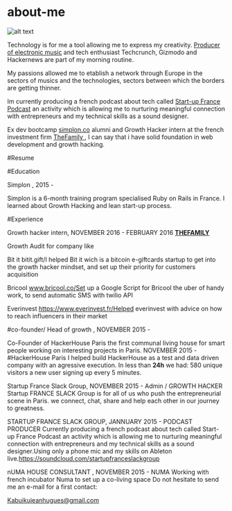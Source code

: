 # about-me
![alt text](http://s29.postimg.org/f0jhwt6fr/12772074_1332351536782377_4305195265850081940_o.jpg "@ NUMA")

Technology is for me a tool allowing me to express my creativity. [Producer of electronic music](https://soundcloud.com/amazinggaijin) and tech enthusiast Techcrunch, Gizmodo and Hackernews are part of my morning routine.

My passions allowed me to etablish a network through Europe in the sectors of musics and the technologies, sectors between which the borders are getting thinner.

Im currently producing a french podcast about tech called [Start-up France Podcast](https://soundcloud.com/startupfranceslackgroup/) an activity which is allowing me to nurturing meaningful connection with entrepreneurs and my technical skills as a sound designer.

Ex dev bootcamp [simplon.co](http://simplon.co/) alumni and Growth Hacker intern at the french investment firm  [TheFamily ](http://www.thefamily.co/) , I can say that i have solid foundation in web development and growth hacking.


#Resume

#Education 

Simplon , 2015 - 

Simplon is a 6-month training program specialised  Ruby on Rails in France. I learned about  Growth Hacking and lean start-up process.

#Experience 

Growth hacker intern, NOVEMBER 2016  - FEBRUARY 2016 [**THEFAMILY**](http://thefamily.co/)

Growth Audit for company  like

Bit it 
  bitit.gift/I helped Bit it wich is a bitcoin e-giftcards  startup to get into the growth hacker mindset, and set up their    priority for customers acquisition


Bricool 
 www.bricool.co/Set up a Google Script for Bricool the uber of handy work, to send automatic SMS with twilio  API

Everinvest 
  https://www.everinvest.fr/Helped everinvest with advice on how to reach influencers in their market


#co-founder/ Head of growth , NOVEMBER 2015 - 

Co-Founder of  HackerHouse Paris the first communal living house for smart people working on interesting projects in Paris.
NOVEMBER 2015 -  #HackerHouse Paris 
I helped build  HackerHouse as a test and data driven company with an  agressive execution.
In less than **24h** we had:
580 unique visitors
a new user signing up every 5 minutes.


Startup France Slack Group, NOVEMBER 2015 - 
Admin / GROWTH HACKER 
Startup FRANCE SLACK Group is for all of us who push the entrepreneurial scene in Paris. we connect, chat, share and help each other in our journey to greatness.

STARTUP FRANCE SLACK GROUP, JANNUARY 2015 - 
PODCAST PRODUCER 
Currently producing a french podcast about tech called Start-up France Podcast an activity which is allowing me to nurturing meaningful connection with entrepreneurs and my technical skills as a sound designer.Using only a phone mic and my skills on Ableton live.https://soundcloud.com/startupfranceslackgroup

nUMA HOUSE CONSULTANT , NOVEMBER 2015 - 
NUMA
Working with french incubator Numa to set up a co-living space 
Do not hesitate to send me an e-mail for a first contact:

Kabuikujeanhugues@gmail.com
